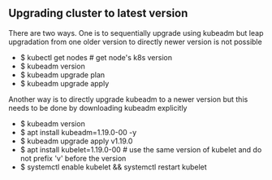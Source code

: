 ## Upgrading cluster to latest version

There are two ways. One is to sequentially upgrade using kubeadm but leap upgradation from one older version to directly newer version is not possible

- $ kubectl get nodes # get node's k8s version
- $ kubeadm version
- $ kubeadm upgrade plan
- $ kubeadm upgrade apply <version>

Another way is to directly upgrade  kubeadm to a newer version but this needs to be done by downloading kubeadm explicitly

- $ kubeadm version
- $ apt install kubeadm=1.19.0-00 -y
- $ kubeadm upgrade apply v1.19.0
- $ apt install kubelet=1.19.0-00  # use the same version of kubelet and do not prefix 'v' before the version
- $ systemctl enable kubelet && systemctl restart kubelet

